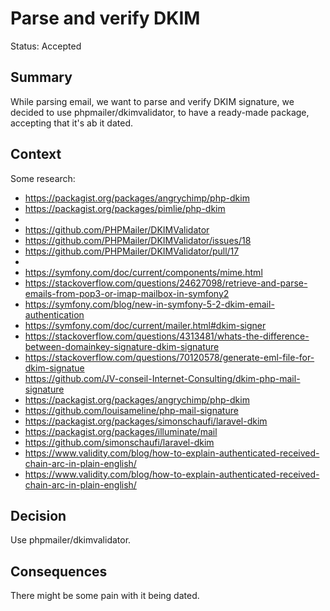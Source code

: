 # Parse and verify DKIM
Status: Accepted
## Summary
While parsing email,
we want to parse and verify DKIM signature,
we decided to use phpmailer/dkimvalidator,
to have a ready-made package,
accepting that it's ab it dated.
## Context
Some research:
- https://packagist.org/packages/angrychimp/php-dkim
- https://packagist.org/packages/pimlie/php-dkim
- 
- https://github.com/PHPMailer/DKIMValidator
- https://github.com/PHPMailer/DKIMValidator/issues/18
- https://github.com/PHPMailer/DKIMValidator/pull/17
- 
- https://symfony.com/doc/current/components/mime.html
- https://stackoverflow.com/questions/24627098/retrieve-and-parse-emails-from-pop3-or-imap-mailbox-in-symfony2
- https://symfony.com/blog/new-in-symfony-5-2-dkim-email-authentication
- https://symfony.com/doc/current/mailer.html#dkim-signer
- https://stackoverflow.com/questions/4313481/whats-the-difference-between-domainkey-signature-dkim-signature
- https://stackoverflow.com/questions/70120578/generate-eml-file-for-dkim-signatue
- https://github.com/JV-conseil-Internet-Consulting/dkim-php-mail-signature
- https://packagist.org/packages/angrychimp/php-dkim
- https://github.com/louisameline/php-mail-signature
- https://packagist.org/packages/simonschaufi/laravel-dkim
- https://packagist.org/packages/illuminate/mail
- https://github.com/simonschaufi/laravel-dkim
- https://www.validity.com/blog/how-to-explain-authenticated-received-chain-arc-in-plain-english/
- https://www.validity.com/blog/how-to-explain-authenticated-received-chain-arc-in-plain-english/

## Decision
Use phpmailer/dkimvalidator.
## Consequences
There might be some pain with it being dated.
